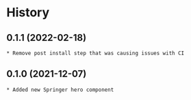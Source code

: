 # History

## 0.1.1 (2022-02-18)
    * Remove post install step that was causing issues with CI

## 0.1.0 (2021-12-07)
    * Added new Springer hero component

